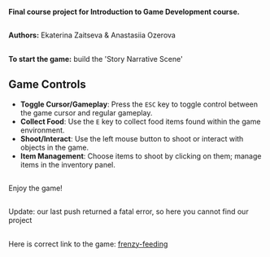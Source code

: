 **Final course project for Introduction to Game Development course.**
##
**Authors:** Ekaterina Zaitseva & Anastasiia Ozerova
##
**To start the game:** build the 'Story Narrative Scene'

## Game Controls

- **Toggle Cursor/Gameplay**: Press the `ESC` key to toggle control between the game cursor and regular gameplay.
- **Collect Food**: Use the `E` key to collect food items found within the game environment.
- **Shoot/Interact**: Use the left mouse button to shoot or interact with objects in the game.
- **Item Management**: Choose items to shoot by clicking on them; manage items in the inventory panel.
##
Enjoy the game!

##
Update: our last push returned a fatal error, so here you cannot find our project
##
Here is correct link to the game: [frenzy-feeding](https://drive.google.com/drive/folders/1WDu-ydnKOwReQ9l-XolBh3_8wWayy_Yf?usp=sharing)
